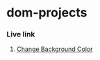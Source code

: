 # dom-projects

### Live link
  1. [Change Background Color](https://adityackr.github.io/dom-projects/01-change-bg-color/)
